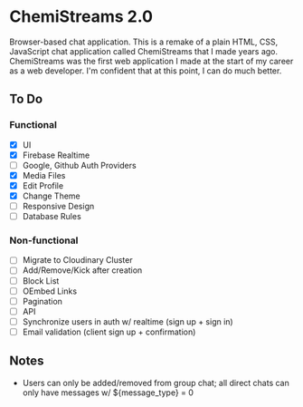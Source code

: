 # ChemiStreams 2.0
Browser-based chat application. This is a remake of a plain HTML, CSS, JavaScript chat application called ChemiStreams that I made years ago. ChemiStreams was the first web application I made at the start of my career as a web developer. I'm confident that at this point, I can do much better.

## To Do

### Functional
- [x] UI
- [x] Firebase Realtime
- [ ] Google, Github Auth Providers
- [x] Media Files
- [x] Edit Profile
- [x] Change Theme
- [ ] Responsive Design
- [ ] Database Rules

### Non-functional
- [ ] Migrate to Cloudinary Cluster
- [ ] Add/Remove/Kick after creation
- [ ] Block List
- [ ] OEmbed Links
- [ ] Pagination
- [ ] API
- [ ] Synchronize users in auth w/ realtime (sign up + sign in)
- [ ] Email validation (client sign up + confirmation)

## Notes
- Users can only be added/removed from group chat; all direct chats can only have messages w/ ${message_type} = 0
